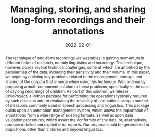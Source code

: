 ---
title: "Managing, storing, and sharing long-form recordings and their annotations"
collection: publications
paperurl: 'https://link.springer.com/10.1007/s10579-022-09579-3'
link: https://link.springer.com/10.1007/s10579-022-09579-3
tags:
    - tag: Language acquisition
      id: language-acquisition
      color: '#DB7093'
      text_color: '#ffffff'
    - tag: Data management
      id: data-management
      color: '#4682B4'
      text_color: '#ffffff'
    - tag: Software
      id: software
      color: '#FF8C00'
      text_color: '#ffffff'
type: publications
date: 2022-02-01
venue: 'Language Resources and Evaluation'
authors: <b>Gautheron L.</b>, Rochat N., Cristia A.
credit: 'Conceptualization, Software, Writing - Original Draft'
abstract: "The technique of long-form recordings via wearables is gaining momentum in different fields of research, notably linguistics and neurology. This technique, however, poses several technical challenges, some of which are amplified by the peculiarities of the data, including their sensitivity and their volume. In this paper, we begin by outlining key problems related to the management, storage, and sharing of the corpora that emerge when using this technique. We continue by proposing a multi-component solution to these problems, specifically in the case of daylong recordings of children. As part of this solution, we release ChildProject, a Python package for performing the operations typically required by such datasets and for evaluating the reliability of annotations using a number of measures commonly used in speech processing and linguistics. This package builds upon an annotation management system, which allows the importation of annotations from a wide range of existing formats, as well as upon data validation procedures, which assert the conformity of the data, or, alternatively, produce detailed and explicit error reports. Our proposal could be generalized to populations other than children and beyond linguistics."
citation: ' Lucas Gautheron,  Nicolas Rochat,  Alejandrina Cristia, &quot;Managing, storing, and sharing long-form recordings and their annotations.&quot; Language Resources and Evaluation, 2022.'
---